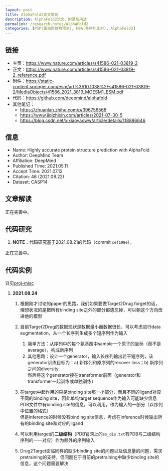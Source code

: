 ```yaml
---
layout: post
title: AlphaFold2论文笔记
description: AlphaFold2论文、附录及用法
permalink: /research-notes/AlphaFold2
categories: [PSP(蛋白质结构预测), MSA(多序列比对), AlphaFold2]
---
```


## 链接

- 主页：<https://www.nature.com/articles/s41586-021-03819-2>
- 正文：<https://www.nature.com/articles/s41586-021-03819-2_reference.pdf>
- 附件：<https://static-content.springer.com/esm/art%3A10.1038%2Fs41586-021-03819-2/MediaObjects/41586_2021_3819_MOESM1_ESM.pdf>
- 代码：<https://github.com/deepmind/alphafold>
- 其他笔记：
  - <https://zhuanlan.zhihu.com/p/396756568>
  - <https://www.jiqizhixin.com/articles/2021-07-30-5>
  - <https://blog.csdn.net/xixiaoyaoww/article/details/118886646>

## 信息

- Name: Highly accurate protein structure prediction with AlphaFold
- Author: DeepMind Team
- Affiliation: DeepMind
- Published Time: 2021.05.11
- Accept Time: 2021.07.12
- Citation: 46 (2021.08.22)
- Dataset: CASP14

## 文章解读

正在完善中。

## 代码研究

1. **NOTE**：代码研究基于2021.08.21的代码（commit `cef198e`）。

正在完善中。

## 代码实例

详见[proj-misc](https://github.com/fyabc/proj-misc/blob/master/)

1. **2021.08.24**

   1. 根据刚才讨论的paper的思路，我们如果要做Target2Drug forget的话，理想状况的是把所有binding site之外的部分都遗忘掉，可以朝这个方向改进他的模型

   2. 目前Target2Drug的数据现状是数据量小而数据很长，可以考虑进行data augmentation，从一个长序列生成多个短序列作为输入

      1. 简单方法：从序列中的每个氨基酸中sample一个原子的坐标（而不是average），构成新序列
      2. 其他思路：设计一个generator，输入长序列输出若干短序列，该generator训练目标为：a) 新序列和原序列的recover loss；b) 新序列之间的diversity  
         然后将这个generator接在transformer前面（generator和transformer一起训练或单独训练）

   3. 在target中起作用的只是binding site那一小部分，而且不同的ligand对应不同的binding site，因此单纯target sequence作为输入可能缺少信息  
      PDB文件中有binding site的信息，可以利用，作为输入的一部分（以序列中位置的格式）  
      但是inference的时候没有binding site信息，考虑在inference时候输出所有的binding site和对应的ligand
   4. 可以利用target的**二级结构**（PDB官网上的`ss_dis.txt`有PDB与二级结构序列的一一对应）作为额外的序列输入
   5. Drug2Target面临同样的缺少binding site的问题以及信息量的问题，需求pretraining的支持，但问题在于目前的pretraining中缺少binding site的信息，这个问题需要解决
